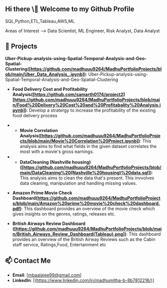 ## Hi there \👋 Welcome to my Github Profile 

<!--
**🔭 About me:
Hi, I am Madhumitha.B, self-starter & driven data analyst professional . I am currently working as a Data Analyst at Bank of America on the Credit Risk of Loans. I am passionate about advancing my career towards becoming a Data Scientist. I aspire to work towards growing as a data scientist from discovering patterns and trends in datasets to uncover valuable insights and create algorithms and data models to forecast outcome and data driven decisions.

Skilled In --> SQL,Python,ETL,Tableau,AWS,ML

Areas of Interest --> Data Scientist, ML Engineer, Risk Analyst, Data Analyst

## 🚀 Projects
 **Uber-Pickup-analysis-using-Spatial-Temporal-Analysis-and-Geo-Spatial-Clustering([https://github.com/madhuuu9264/MadhuPortfolioProjects/blob/main/Uber_Data_Analysis_.ipynb])**: Uber-Pickup-analysis-using-Spatial-Temporal-Analysis-and-Geo-Spatial-Clustering

- **Food Delivery Cost and Profitability Analysis([https://github.com/samarth0174/project2][https://github.com/madhuuu9264/MadhuPortfolioProjects/blob/main/Food%20Delivery%20Cost%20and%20Profitabality%20Analysis.ipynb])**: Develop a stratergy to increase the profitability of the existing food delivery process

- - **Movie Correlation Analysis([https://github.com/madhuuu9264/MadhuPortfolioProjects/blob/main/Movie%20Correlation%20Project.ipynb])**: This analysis aims to find what fields in the given dataset correlates the most with a movie's gross earnings.

- - **DataCleaning (Nashville housing)
  ([https://github.com/madhuuu9264/MadhuPortfolioProjects/blob/main/DataCleaning%20(Nashville%20housing)%20data.sql])**: This analysis aims to clean the data that's present. This invvolves data cleaning, manipulation and handling missing values.

- **Amazon Prime Movie Check Dashboard(https://github.com/madhuuu9264/MadhuPortfolioProjects/blob/main/Amazon%20prime%20movie%20check%20dashboard.pdf)**: This dashboard provides an overview of the movie check which gives insights on the genres, ratings, releases etc.

-  **British Airways Review Dashboard
    ([https://github.com/madhuuu9264/MadhuPortfolioProjects/blob/main/British_Airways_Review_Dashboard(Tableau).png])**: This dashboard provides an overview of the British Airway Reviews such as the Cabin staff service, Ratings,Food, Entertainment etc

## 📫 Contact Me
- **Email**: [mbaalajee99@gmail.com]
- **LinkedIn**: [(https://www.linkedin.com/in/madhumitha-b-8b7812216/)]
